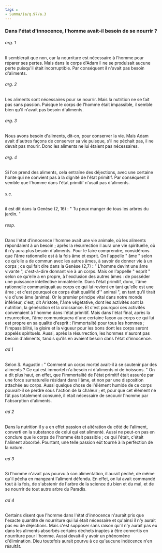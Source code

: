 ```yaml
---
tags : 
- Summa/Ia/q.97/a.3
---
```


### Dans l'état d'innocence, l'homme avait-il besoin de se nourrir ?



###### arg. 1
Il semblerait que non, car la nourriture est nécessaire à l'homme pour réparer ses pertes. Mais dans le corps d'Adam il ne se produisait aucune perte puisqu'il était incorruptible. Par conséquent il n'avait pas besoin d'aliments. 

###### arg. 2
Les aliments sont nécessaires pour se nourrir. Mais la nutrition ne se fait pas sans passion. Puisque le corps de l'homme était impassible, il semble bien qu'il n'avait pas besoin d'aliments. 

###### arg. 3
Nous avons besoin d'aliments, dit-on, pour conserver la vie. Mais Adam avait d'autres façons de conserver sa vie puisque, s'il ne péchait pas, il ne devait pas mourir. Donc les aliments ne lui étaient pas nécessaires. 

###### arg. 4
Si l'on prend des aliments, cela entraîne des déjections, avec une certaine honte qui ne convient pas à la dignité de l'état primitif. Par conséquent il semble que l'homme dans l'état primitif n'usait pas d'aliments. 

###### s.c.
il est dit dans la Genèse (2, 16) : " Tu peux manger de tous les arbres du jardin. " 

###### resp.
Dans l'état d'innocence l'homme avait une vie animale, où les aliments répondaient à un besoin ; après la résurrection il aura une vie spirituelle, où il n'y aura plus besoin d'aliments. Pour le faire comprendre, considérons que l'âme rationnelle est à la fois âme et esprit. On l'appelle " âme " selon ce qu’elle a de commun avec les autres âmes, à savoir de donner vie à un corps ; ce qui fait dire dans la Genèse (2,7) : " L'homme devint une âme vivante ", c'est-à-dire donnant vie à un corps. Mais on l'appelle " esprit " selon ce qu’elle a en propre, à l'exclusion des autres âmes : de posséder une puissance intellective immatérielle. Dans l'état primitif, donc, l'âme rationnelle communiquait au corps ce qui lui revient en tant qu'elle est une âme ; et c'est pourquoi ce corps était qualifié d'" animal ", en tant qu'il tirait vie d'une âme (anima). Or le premier principe vital dans notre monde inférieur, c'est, dit Aristote, l'âme végétative, dont les activités sont la nutrition, la génération et la croissance. Et c'est pourquoi ces activités convenaient à l'homme dans l'état primitif. Mais dans l'état final, après la résurrection, l'âme communiquera d'une certaine façon au corps ce qui lui est propre en sa qualité d'esprit : l'immortalité pour tous les hommes ; l'impassibilité, la gloire et la vigueur pour les bons dont les corps seront appelés spirituels. Aussi, après la résurrection, les hommes n'auront pas besoin d'aliments, tandis qu'ils en avaient besoin dans l'état d'innocence. 

###### ad 1
Selon S. Augustin : " Comment un corps mortel avait-il à se soutenir par des aliments ? Ce qui est immortel n'a besoin ni d'aliments ni de boissons. " On a dit plus haut, en effet, que l'immortalité de l'état primitif était assurée par une force surnaturelle résidant dans l'âme, et non par une disposition attachée au corps. Aussi quelque chose de l'élément humide de ce corps pouvait-il se perdre sous l'action de la chaleur ; et, pour que cet élément ne fût pas totalement consumé, il était nécessaire de secourir l'homme par l'absorption d'aliments. 

###### ad 2
Dans la nutrition il y a en effet passion et altération du côté de l'aliment, converti en la substance de celui qui est alimenté. Aussi ne peut-on pas en conclure que le corps de l'homme était passible ; ce qui l'était, c'était l'aliment absorbé. Pourtant, une telle passion eût tourné à la perfection de la nature. 

###### ad 3
Si l'homme n'avait pas pourvu à son alimentation, il aurait péché, de même qu'il pécha en mangeant l'aliment défendu. En effet, on lui avait commandé tout à la fois, de s'abstenir de l'arbre de la science du bien et du mal, et de se nourrir de tout autre arbre du Paradis. 

###### ad 4
Certains disent que l'homme dans l'état d'innocence n'aurait pris que l'exacte quantité de nourriture qui lui était nécessaire et qu'ainsi il n'y aurait pas eu de déjections. Mais c'est supposer sans raison qu'il n'y aurait pas eu dans les aliments absorbés certains déchets inaptes à être convertis en nourriture pour l'homme. Aussi devait-il y avoir un phénomène d'élimination. Dieu toutefois aurait pourvu à ce qu'aucune indécence n'en résultât. 

